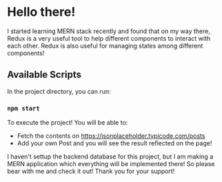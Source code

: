 # Hello there!

I started learning MERN stack recently and found that on my way there, Redux is a very useful tool to help different components to interact with each other.
Redux is also useful for managing states among different components!

## Available Scripts

In the project directory, you can run:

### `npm start`
To execute the project! You will be able to:
- Fetch the contents on https://jsonplaceholder.typicode.com/posts
- Add your own Post and you will see the result reflected on the page!

I haven't settup the backend database for this project, but I am making a MERN application which everything will be implemented there!
So please bear with me and check it out!
Thank you for your support!